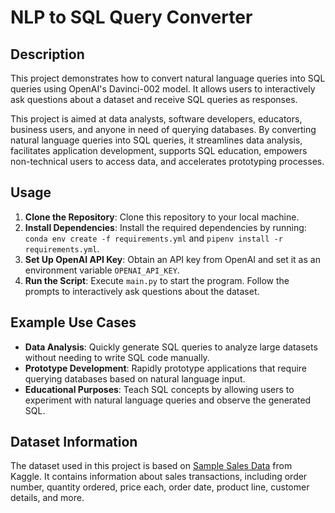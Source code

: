 
# NLP to SQL Query Converter

## Description

This project demonstrates how to convert natural language queries into SQL queries using OpenAI's Davinci-002 model. It allows users to interactively ask questions about a dataset and receive SQL queries as responses.

This project is aimed at data analysts, software developers, educators, business users, and anyone in need of querying databases. By converting natural language queries into SQL queries, it streamlines data analysis, facilitates application development, supports SQL education, empowers non-technical users to access data, and accelerates prototyping processes.

## Usage

1. **Clone the Repository**: Clone this repository to your local machine.
2. **Install Dependencies**: Install the required dependencies by running: `conda env create -f requirements.yml` and `pipenv install -r requirements.yml`.
3. **Set Up OpenAI API Key**: Obtain an API key from OpenAI and set it as an environment variable `OPENAI_API_KEY`.
4. **Run the Script**: Execute `main.py` to start the program. Follow the prompts to interactively ask questions about the dataset.

## Example Use Cases

- **Data Analysis**: Quickly generate SQL queries to analyze large datasets without needing to write SQL code manually.
- **Prototype Development**: Rapidly prototype applications that require querying databases based on natural language input.
- **Educational Purposes**: Teach SQL concepts by allowing users to experiment with natural language queries and observe the generated SQL.

## Dataset Information

The dataset used in this project is based on [Sample Sales Data](https://www.kaggle.com/datasets/kyanyoga/sample-sales-data) from Kaggle. It contains information about sales transactions, including order number, quantity ordered, price each, order date, product line, customer details, and more.
